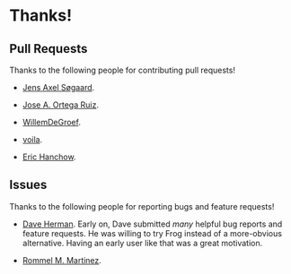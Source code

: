 # Thanks!

## Pull Requests

Thanks to the following people for contributing pull requests!

- [Jens Axel Søgaard](https://github.com/soegaard).

- [Jose A. Ortega Ruiz](https://github.com/jaor).

- [WillemDeGroef](https://github.com/WillemDeGroef).

- [voila](https://github.com/voila).

- [Eric Hanchow](https://github.com/offby1).

## Issues

Thanks to the following people for reporting bugs and feature
requests!

- [Dave Herman](https://github.com/dherman). Early on, Dave submitted
  _many_ helpful bug reports and feature requests. He was willing to
  try Frog instead of a more-obvious alternative. Having an early user
  like that was a great motivation.

- [Rommel M. Martinez](https://github.com/ebzzry).
